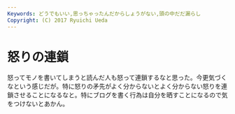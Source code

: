 ```yaml
---
Keywords: どうでもいい,思っちゃったんだからしょうがない,頭の中だだ漏らし
Copyright: (C) 2017 Ryuichi Ueda
---
```


# 怒りの連鎖
怒ってモノを書いてしまうと読んだ人も怒って連鎖するなと思った。今更気づくなという感じだが。特に怒りの矛先がよく分からないとよく分からない怒りを連鎖させることになるなと。特にブログを書く行為は自分を晒すことになるので気をつけないとあかん。
